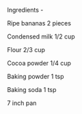 Ingredients -



Ripe bananas 2 pieces

Condensed milk 1/2 cup

Flour 2/3 cup

Cocoa powder 1/4 cup

Baking powder 1 tsp

Baking soda 1 tsp

7 inch pan





